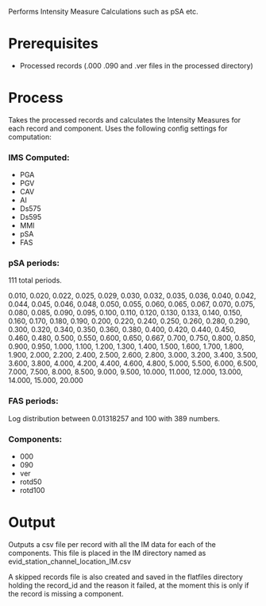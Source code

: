 Performs Intensity Measure Calculations such as pSA etc.

# Prerequisites

- Processed records (.000 .090 and .ver files in the processed directory)

# Process

Takes the processed records and calculates the Intensity Measures for each record and component.
Uses the following config settings for computation:

### IMS Computed:
- PGA
- PGV
- CAV
- AI
- Ds575
- Ds595
- MMI
- pSA
- FAS

### pSA periods: 

111 total periods.

0.010, 0.020, 0.022, 0.025, 0.029, 0.030, 0.032, 0.035, 0.036, 0.040, 0.042, 0.044, 0.045, 0.046, 0.048, 0.050, 0.055, 0.060, 0.065, 0.067, 0.070, 0.075, 0.080, 0.085, 0.090, 0.095, 0.100, 0.110, 0.120, 0.130, 0.133, 0.140, 0.150, 0.160, 0.170, 0.180, 0.190, 0.200, 0.220, 0.240, 0.250, 0.260, 0.280, 0.290, 0.300, 0.320, 0.340, 0.350, 0.360, 0.380, 0.400, 0.420, 0.440, 0.450, 0.460, 0.480, 0.500, 0.550, 0.600, 0.650, 0.667, 0.700, 0.750, 0.800, 0.850, 0.900, 0.950, 1.000, 1.100, 1.200, 1.300, 1.400, 1.500, 1.600, 1.700, 1.800, 1.900, 2.000, 2.200, 2.400, 2.500, 2.600, 2.800, 3.000, 3.200, 3.400, 3.500, 3.600, 3.800, 4.000, 4.200, 4.400, 4.600, 4.800, 5.000, 5.500, 6.000, 6.500, 7.000, 7.500, 8.000, 8.500, 9.000, 9.500, 10.000, 11.000, 12.000, 13.000, 14.000, 15.000, 20.000

### FAS periods:

Log distribution between 0.01318257 and 100 with 389 numbers.

### Components:
- 000
- 090
- ver
- rotd50
- rotd100

# Output

Outputs a csv file per record with all the IM data for each of the components.
This file is placed in the IM directory named as evid_station_channel_location_IM.csv

A skipped records file is also created and saved in the flatfiles directory holding the record_id and the reason it failed,
at the moment this is only if the record is missing a component.
